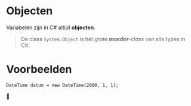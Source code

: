 # Objecten

Variabelen zijn in C# altijd **objecten**.

> De class `System.Object` is het *grote **moeder**-class* van alle types in C#.

# Voorbeelden

```
DateTime datum = new DateTime(2000, 1, 1);
```

:construction:

